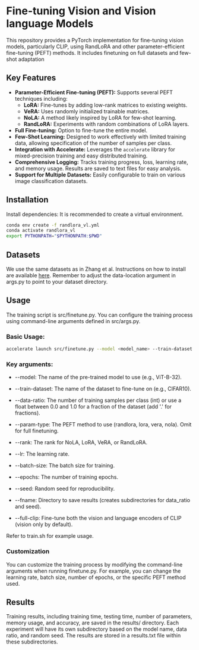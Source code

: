 # Fine-tuning Vision and Vision language Models

This repository provides a PyTorch implementation for fine-tuning vision models, particularly CLIP, using RandLoRA and other parameter-efficient fine-tuning (PEFT) methods. It includes finetuning on full datasets and few-shot adaptation

## Key Features

* **Parameter-Efficient Fine-tuning (PEFT):** Supports several PEFT techniques including:
    * **LoRA:**  Fine-tunes by adding low-rank matrices to existing weights.
    * **VeRA:**  Uses randomly initialized trainable matrices.
    * **NoLA:** A method likely inspired by LoRA for few-shot learning.
    * **RandLoRA:**  Experiments with random combinations of LoRA layers.
* **Full Fine-tuning:**  Option to fine-tune the entire model.
* **Few-Shot Learning:** Designed to work effectively with limited training data, allowing specification of the number of samples per class.
* **Integration with Accelerate:** Leverages the `accelerate` library for mixed-precision training and easy distributed training.
* **Comprehensive Logging:** Tracks training progress, loss, learning rate, and memory usage. Results are saved to text files for easy analysis.
* **Support for Multiple Datasets:** Easily configurable to train on various image classification datasets.

## Installation
   
Install dependencies: It is recommended to create a virtual environment.

```sh
conda env create -f randlora_vl.yml
conda activate randlora_vl
export PYTHONPATH="$PYTHONPATH:$PWD"
```

## Datasets
We use the same datasets as in Zhang et al. Instructions on how to install are available [here](https://github.com/fredzzhang/atlas/blob/main/DATASETS.md).
Remember to adjust the data-location argument in args.py to point to your dataset directory.

## Usage

The training script is src/finetune.py. You can configure the training process using command-line arguments defined in src/args.py.

### Basic Usage:
```sh
accelerate launch src/finetune.py --model <model_name> --train-dataset <dataset_name> --data-ratio <num_samples_per_class> --param-type <peft_method>
```

### Key arguments:

* --model: The name of the pre-trained model to use (e.g., ViT-B-32).

* --train-dataset: The name of the dataset to fine-tune on (e.g., CIFAR10).

* --data-ratio: The number of training samples per class (int) or use a float between 0.0 and 1.0 for a fraction of the dataset (add '.' for fractions).

* --param-type: The PEFT method to use (randlora, lora, vera, nola). Omit for full finetuning.
 
* --rank: The rank for NoLA, LoRA, VeRA, or RandLoRA.

* --lr: The learning rate.

* --batch-size: The batch size for training.

* --epochs: The number of training epochs.

* --seed: Random seed for reproducibility.

* --fname: Directory to save results (creates subdirectories for data_ratio and seed).

* --full-clip: Fine-tune both the vision and language encoders of CLIP (vision only by default).


Refer to train.sh for example usage.


### Customization

You can customize the training process by modifying the command-line arguments when running finetune.py. For example, you can change the learning rate, batch size, number of epochs, or the specific PEFT method used.

## Results

Training results, including training time, testing time, number of parameters, memory usage, and accuracy, are saved in the results/ directory. Each experiment will have its own subdirectory based on the model name, data ratio, and random seed. The results are stored in a results.txt file within these subdirectories.

